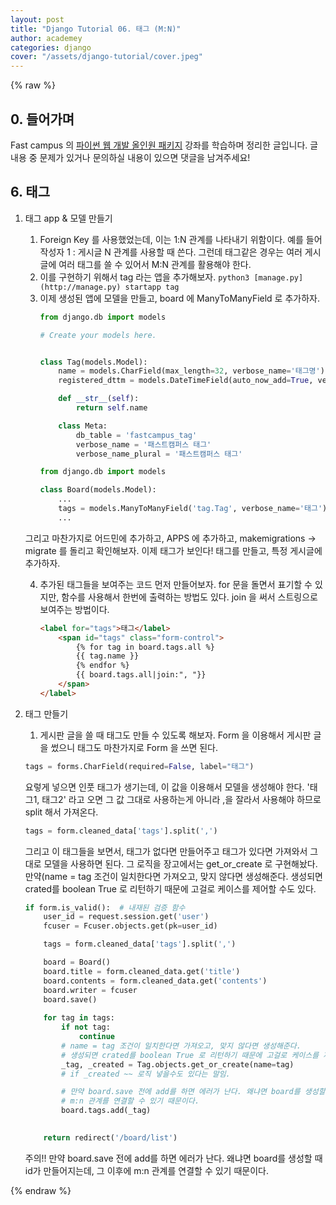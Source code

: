 ```yaml
---
layout: post
title: "Django Tutorial 06. 태그 (M:N)"
author: academey
categories: django
cover: "/assets/django-tutorial/cover.jpeg"
---
```

{% raw %}
## 0. 들어가며
Fast campus 의 [파이썬 웹 개발 올인원 패키지](https://www.fastcampus.co.kr/dev_online_pyweb/) 강좌를 학습하며 정리한 글입니다. 글 내용 중 문제가 있거나 문의하실 내용이 있으면 댓글을 남겨주세요!

## 6. 태그

1. 태그 app & 모델 만들기
    1. Foreign Key 를 사용했었는데, 이는 1:N 관계를 나타내기 위함이다. 예를 들어 작성자 1 : 게시글 N 관계를 사용할 때 쓴다. 그런데 태그같은 경우는 여러 게시글에 여러 태그를 쓸 수 있어서 M:N 관계를 활용해야 한다. 
    2. 이를 구현하기 위해서 tag 라는 앱을 추가해보자. `python3 [manage.py](http://manage.py) startapp tag` 
    3. 이제 생성된 앱에 모델을 만들고, board 에 ManyToManyField 로 추가하자.
        ```python
        from django.db import models
        
        # Create your models here.
        
        
        class Tag(models.Model):
            name = models.CharField(max_length=32, verbose_name='태그명')
            registered_dttm = models.DateTimeField(auto_now_add=True, verbose_name='등록시간')
        
            def __str__(self):
                return self.name
        
            class Meta:
                db_table = 'fastcampus_tag'
                verbose_name = '패스트캠퍼스 태그'
                verbose_name_plural = '패스트캠퍼스 태그'

        from django.db import models
        
        class Board(models.Model):
        	...
        	tags = models.ManyToManyField('tag.Tag', verbose_name='태그')
        	...
        ```

    그리고 마찬가지로 어드민에 추가하고, APPS 에 추가하고, makemigrations → migrate 를 돌리고 확인해보자. 이제 태그가 보인다! 태그를 만들고, 특정 게시글에 추가하자.

    4. 추가된 태그들을 보여주는 코드 먼저 만들어보자. for 문을 돌면서 표기할 수 있지만, 함수를 사용해서 한번에 출력하는 방법도 있다. join 을 써서 스트링으로 보여주는 방법이다.  
        ```html
        <label for="tags">태그</label>
            <span id="tags" class="form-control">
                {% for tag in board.tags.all %}
                {{ tag.name }}
                {% endfor %}
                {{ board.tags.all|join:", "}}
            </span>
        </label>
        ```

2. 태그 만들기
    1. 게시판 글을 쓸 때 태그도 만들 수 있도록 해보자. Form 을 이용해서 게시판 글을 썼으니 태그도 마찬가지로 Form 을 쓰면 된다. 
    ```python
    tags = forms.CharField(required=False, label="태그")
    ```

    요렇게 넣으면 인풋 태그가 생기는데, 이 값을 이용해서 모델을 생성해야 한다. '태그1, 태그2' 라고 오면 그 값 그대로 사용하는게 아니라 ,을 잘라서 사용해야 하므로 split 해서 가져온다.
    ```python
    tags = form.cleaned_data['tags'].split(',')
    ```
    그리고 이 태그들을 보면서, 태그가 없다면 만들어주고 태그가 있다면 가져와서 그대로 모델을 사용하면 된다. 그 로직을 장고에서는 get_or_create 로 구현해놨다. 만약(name = tag 조건이 일치한다면 가져오고, 맞지 않다면 생성해준다. 생성되면 crated를 boolean True 로 리턴하기 때문에 고걸로 케이스를 제어할 수도 있다.
    
    ```python
    if form.is_valid():  # 내재된 검증 함수
        user_id = request.session.get('user')
        fcuser = Fcuser.objects.get(pk=user_id)
    
        tags = form.cleaned_data['tags'].split(',')
    
        board = Board()
        board.title = form.cleaned_data.get('title')
        board.contents = form.cleaned_data.get('contents')
        board.writer = fcuser
        board.save()
        
        for tag in tags:
            if not tag:
                continue
            # name = tag 조건이 일치한다면 가져오고, 맞지 않다면 생성해준다.
            # 생성되면 crated를 boolean True 로 리턴하기 때문에 고걸로 케이스를 제어할 수도 있다.
            _tag, _created = Tag.objects.get_or_create(name=tag)
            # if _created ~~ 로직 넣을수도 있다는 말임.
    
            # 만약 board.save 전에 add를 하면 에러가 난다. 왜냐면 board를 생성할 때 id가 만들어지는데, 그 이후에
            # m:n 관계를 연결할 수 있기 때문이다.
            board.tags.add(_tag)
        
    
        return redirect('/board/list')
    ```

    주의!! 만약 board.save 전에 add를 하면 에러가 난다. 왜냐면 board를 생성할 때 id가 만들어지는데, 그 이후에 m:n 관계를 연결할 수 있기 때문이다.

{% endraw %}